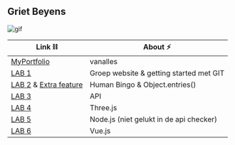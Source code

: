 Griet Beyens 
---
![gif](https://c.tenor.com/nQJHRuTrRf0AAAAC/trying-try.gif)


| Link ⛓️ | About ⚡ | 
| -------- | -------- |
|[MyPortfolio](https://github.com/grietbeyens/DEV5-myportfolio.git) | vanalles |
|[LAB 1](https://github.com/grietbeyens/DEV5-LAB1.git) | Groep website & getting started met GIT |
|[LAB 2](https://github.com/grietbeyens/DEV5-myportfolio/tree/main/DEV5-Human-Bingo) & [Extra feature](https://github.com/grietbeyens/DEV5-myportfolio/tree/main/lab2)| Human Bingo & Object.entries() |
|[LAB 3](https://github.com/grietbeyens/DEV5-myportfolio/tree/main/Lab3%20-%20API) | API |
|[LAB 4](https://github.com/grietbeyens/DEV5-myportfolio/tree/main/Lab4%20-%20Threejs)| Three.js |
|[LAB 5](https://github.com/grietbeyens/DEV5-myportfolio/tree/main/Lab5%20-%20node)| Node.js (niet gelukt in de api checker) |
|[LAB 6](https://github.com/grietbeyens/DEV5-myportfolio/tree/main/Lab6%20-%20Vue)| Vue.js |
